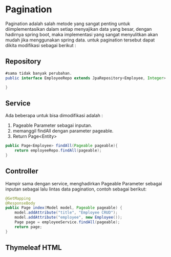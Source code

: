 # Pagination

Pagination adalah salah metode yang sangat penting untuk diimplementasikan dalam setiap menyajikan data yang besar, dengan hadirnya spring boot, maka implementasi yang sangat menyulitkan akan mudah jika menggunakan spring data. untuk pagination tersebut dapat dikita modifikasi sebagai berikut :

## Repository

```java
#sama tidak banyak perubahan.
public interface EmployeeRepo extends JpaRepository<Employee, Integer> {

}
```

## Service

Ada beberapa untuk bisa dimodifikasi adalah :

1. Pageable Parameter sebagai inputan.
2. memanggil findAll dengan parameter pageable.
3. Return Page&lt;Entity&gt;

```java
public Page<Employee> findAll(Pageable pageable){
    return employeeRepo.findAll(pageable);
}
```

## Controller

Hampir sama dengan service, menghadirkan Pageable Parameter sebagai inputan sebagai lalu lintas data pagination, contoh sebagai berikut: 

```java
@GetMapping
@ResponseBody
public Page index(Model model, Pageable pageable) {
	model.addAttribute("title", "Employee CRUD");
	model.addAttribute("employee", new Employee());
	Page page = employeeService.findAll(pageable);
	return page;
}
```



## Thymeleaf HTML



